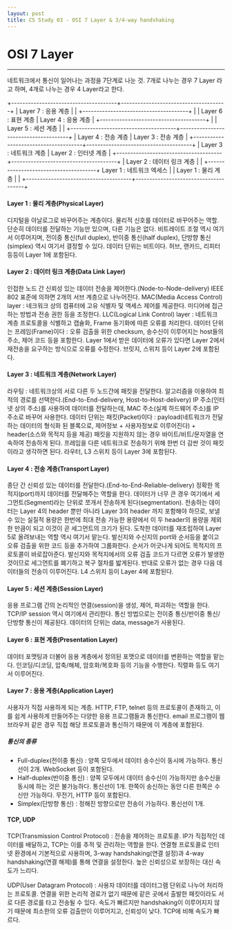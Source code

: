 ```yaml
---
layout: post
title: CS Study 03 - OSI 7 Layer & 3/4-way handshaking
---
```


# OSI 7 Layer

---

네트워크에서 통신이 일어나는 과정을 7단계로 나눈 것. 7개로 나누는 경우 7 Layer 라고 하며, 4개로 나누는 경우 4 Layer라고 한다.

+--------------------------------------+--------------------------------------+
| Layer 7 : 응용 계층 | |
+--------------------------------------+ |
| Layer 6 : 표현 계층 | Layer 4 : 응용 계층 |
+--------------------------------------+ |
| Layer 5 : 세션 계층 | |
+--------------------------------------+--------------------------------------+
| Layer 4 : 전송 계층 | Layer 3 : 전송 계층 |
+--------------------------------------+--------------------------------------+
| Layer 3 : 네트워크 계층 | Layer 2 : 인터넷 계층 |
+--------------------------------------+--------------------------------------+
| Layer 2 : 데이터 링크 계층 | |
+--------------------------------------+ Layer 1 : 네트워크 엑세스 |
| Layer 1 : 물리 계층 | |
+--------------------------------------+--------------------------------------+

#### Layer 1 : 물리 계층(Physical Layer)

디지털을 아날로그로 바꾸어주는 계층이다. 물리적 신호를 데이터로 바꾸어주는 역할. 단순히 데이터를 전달하는 기능만 있으며, 다른 기능은 없다.
비트레이트 조절 역시 여기서 이루어지며, 전이중 통신(full duplex), 반이중 통신(half duplex), 단방향 통신(simplex) 역시 여기서 결정할 수 있다.
데이터 단위는 비트이다.
허브, 랜카드, 리피터 등등이 Layer 1에 포함된다.

#### Layer 2 : 데이터 링크 계층(Data Link Layer)

인접한 노드 간 신뢰성 있는 데이터 전송을 제어한다.(Node-to-Node-delivery)
IEEE 802 표준에 의하면 2개의 서브 계층으로 나누어진다.
MAC(Media Access Control) layer : 네크워크 상의 컴퓨터에 고유 식별자 및 액세스 제어를 제공한다. 미디어에 접근하는 방법과 전송 권한 등을 조정한다.
LLC(Logical Link Control) layer : 네트워크 계층 프로토콜을 식별하고 캡슐화, Frame 동기화에 따른 오류를 처리한다.
데이터 단위는 프레임(Frame)이다 : 오류 검출을 위한 checksum, 송수신이 이루어지는 host들의 주소, 제어 코드 등을 포함한다.
Layer 1에서 받은 데이터에 오류가 있다면 Layer 2에서 재전송을 요구하는 방식으로 오류를 수정한다.
브릿지, 스위치 등이 Layer 2에 포함된다.

#### Layer 3 : 네트워크 계층(Network Layer)

라우팅 : 네트워크상의 서로 다른 두 노드간에 패킷을 전달한다. 알고리즘을 이용하여 최적의 경로를 선택한다.(End-to-End-delivery, Host-to-Host-delivery)
IP 주소(인터넷 상의 주소)를 사용하여 데이터를 전달하는데, MAC 주소(실제 하드웨어 주소)를 IP 주소로 바꾸어 사용한다.
데이터 단위는 패킷(Packet)이다 : payload(네트워크가 전달하는 데이터의 형식화 된 블록으로, 제어정보 + 사용자정보로 이루어진다) + header(소스와 목적지 등을 제공)
패킷을 지원하지 않는 경우 바이트/비트/문자열을 연속하여 전송하게 된다.
프레임을 다른 네트워크로 전송하기 위해 한번 더 감싼 것이 패킷이라고 생각하면 된다.
라우터, L3 스위치 등이 Layer 3에 포함된다.

#### Layer 4 : 전송 계층(Transport Layer)

종단 간 신뢰성 있는 데이터를 전달한다.(End-to-End-Reliable-delivery)
정확한 목적지(port)까지 데이터를 전달해주는 역할을 한다.
데이터가 너무 큰 경우 여기에서 세그먼트(Segment)라는 단위로 쪼개서 전송하게 된다(segmentation). 전송하는 데이터는 Layer 4의 header 뿐만 아니라 Layer 3의 header 까지 포함해야 하므로, 보낼 수 있는 실질적 용량은 한번에 최대 전송 가능한 용량에서 이 두 header의 용량을 제외한 만큼이 되고 이것이 곧 세그먼트의 크기가 된다.
도착한 데이터를 재조립하여 Layer 5로 올려보내는 역할 역시 여기서 맡는다.
발신지와 수신지의 port와 순서등을 붙이고 오류 검출을 위한 코드 등을 추가하여 그룹화한다. 순서가 어긋나게 되어도 목적지의 프로토콜이 바로잡아준다.
발신지와 목적지에서의 오류 검출 코드가 다르면 오류가 발생한 것이므로 세그먼트를 폐기하고 복구 절차를 밟게된다. 반대로 오류가 없는 경우 다음 데이터들의 전송이 이루어진다.
L4 스위치 등이 Layer 4에 포함된다.

#### Layer 5 : 세션 계층(Session Layer)

응용 프로그램 간의 논리적인 연결(session)을 생성, 제어, 파괴하는 역할을 한다.
TCP/IP session 역시 여기에서 관리한다.
통신 방법으로는 전이중 통신/반이중 통신/단방향 통신이 제공된다.
데이터의 단위는 data, message가 사용된다.

#### Layer 6 : 표현 계층(Presentation Layer)

데이터 포맷팅과 더불어 응용 계층에서 정의된 포맷으로 데이터를 변환하는 역할을 맡는다.
인코딩/디코딩, 압축/해체, 암호화/복호화 등의 기능을 수행한다.
직렬화 등도 여기서 이루어진다.

#### Layer 7 : 응용 계층(Application Layer)

사용자가 직접 사용하게 되는 계층.
HTTP, FTP, telnet 등의 프로토콜이 존재하고, 이를 쉽게 사용하게 만들어주는 다양한 응용 프로그램들과 통신한다.
email 프로그램이 웹 브라우저 같은 경우 직접 해당 프로토콜과 통신하기 때문에 이 계층에 포함된다.

##### 통신의 종류

- Full-duplex(전이중 통신) : 양쪽 모두에서 데이터 송수신이 동시에 가능하다. 통신선이 2개. WebSocket 등이 포함된다.
- Half-duplex(반이중 통신) : 양쪽 모두에서 데이터 송수신이 가능하지만 송수신을 동시에 하는 것은 불가능하다. 통신선이 1개. 한쪽이 송신하는 동안 다른 한쪽은 수신만 가능하다. 무전기, HTTP 등이 포함된다.
- Simplex(단방향 통신) : 정해진 방향으로만 전송이 가능하다. 통신선이 1개.

#### TCP, UDP

TCP(Transmission Control Protocol) : 전송을 제어하는 프로토콜. IP가 직접적인 데이터를 배달하고, TCP는 이를 추적 및 관리하는 역할을 한다. 연결형 프로토콜로 인터넷 환경에서 기본적으로 사용하며, 3-way handshaking(연결 설정)과 4-way handshaking(연결 해제)를 통해 연결을 설정한다. 높은 신뢰성으로 보장하는 대신 속도가 느리다.

UDP(User Datagram Protocol) : 사용자 데이터를 데이터그램 단위로 나누어 처리하는 프로토콜. 연결을 위한 논리적 경로가 없기 때문에 같은 곳에서 출발한 패킷이라도 서로 다른 경로를 타고 전송될 수 있다. 속도가 빠르지만 handshaking이 이루어지지 않기 때문에 최소한의 오류 검출만이 이루어지고, 신뢰성이 낮다. TCP에 비해 속도가 빠르다.
